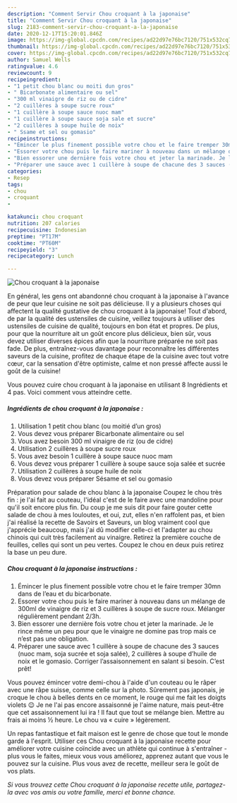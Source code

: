 ```yaml
---
description: "Comment Servir Chou croquant à la japonaise"
title: "Comment Servir Chou croquant à la japonaise"
slug: 2183-comment-servir-chou-croquant-a-la-japonaise
date: 2020-12-17T15:20:01.846Z
image: https://img-global.cpcdn.com/recipes/ad22d97e76bc7120/751x532cq70/chou-croquant-a-la-japonaise-photo-principale-de-la-recette.jpg
thumbnail: https://img-global.cpcdn.com/recipes/ad22d97e76bc7120/751x532cq70/chou-croquant-a-la-japonaise-photo-principale-de-la-recette.jpg
cover: https://img-global.cpcdn.com/recipes/ad22d97e76bc7120/751x532cq70/chou-croquant-a-la-japonaise-photo-principale-de-la-recette.jpg
author: Samuel Wells
ratingvalue: 4.6
reviewcount: 9
recipeingredient:
- "1 petit chou blanc ou moiti dun gros"
- " Bicarbonate alimentaire ou sel"
- "300 ml vinaigre de riz ou de cidre"
- "2 cuillères à soupe sucre roux"
- "1 cuillère à soupe sauce nuoc mam"
- "1 cuillère à soupe sauce soja sale et sucre"
- "2 cuillères à soupe huile de noix"
- " Ssame et sel ou gomasio"
recipeinstructions:
- "Émincer le plus finement possible votre chou et le faire tremper 30mn dans de l’eau et du bicarbonate."
- "Essorer votre chou puis le faire mariner à nouveau dans un mélange de 300ml de vinaigre de riz et 3 cuillères à soupe de sucre roux. Mélanger régulièrement pendant 2/3h."
- "Bien essorer une dernière fois votre chou et jeter la marinade. Je le rince même un peu pour que le vinaigre ne domine pas trop mais ce n’est pas une obligation."
- "Préparer une sauce avec 1 cuillère à soupe de chacune des 3 sauces (nuoc mam, soja sucrée et soja salée), 2 cuillères à soupe d’huile de noix et le gomasio. Corriger l’assaisonnement en salant si besoin. C’est prêt!"
categories:
- Resep
tags:
- chou
- croquant
- 

katakunci: chou croquant  
nutrition: 207 calories
recipecuisine: Indonesian
preptime: "PT17M"
cooktime: "PT60M"
recipeyield: "3"
recipecategory: Lunch

---
```



![Chou croquant à la japonaise](https://img-global.cpcdn.com/recipes/ad22d97e76bc7120/751x532cq70/chou-croquant-a-la-japonaise-photo-principale-de-la-recette.jpg)

En général, les gens ont abandonné chou croquant à la japonaise à l'avance de peur que leur cuisine ne soit pas délicieuse. Il y a plusieurs choses qui affectent la qualité gustative de chou croquant à la japonaise! Tout d'abord, de par la qualité des ustensiles de cuisine, veillez toujours à utiliser des ustensiles de cuisine de qualité, toujours en bon état et propres. De plus, pour que la nourriture ait un goût encore plus délicieux, bien sûr, vous devez utiliser diverses épices afin que la nourriture préparée ne soit pas fade. De plus, entraînez-vous davantage pour reconnaître les différentes saveurs de la cuisine, profitez de chaque étape de la cuisine avec tout votre cœur, car la sensation d'être optimiste, calme et non pressé affecte aussi le goût de la cuisine!

<!--inarticleads1-->

Vous pouvez cuire chou croquant à la japonaise en utilisant 8 Ingrédients et 4 pas. Voici comment vous atteindre cette.

##### Ingrédients de chou croquant à la japonaise :

1. Utilisation 1 petit chou blanc (ou moitié d’un gros)
1. Vous devez vous préparer  Bicarbonate alimentaire ou sel
1. Vous avez besoin 300 ml vinaigre de riz (ou de cidre)
1. Utilisation 2 cuillères à soupe sucre roux
1. Vous avez besoin 1 cuillère à soupe sauce nuoc mam
1. Vous devez vous préparer 1 cuillère à soupe sauce soja salée et sucrée
1. Utilisation 2 cuillères à soupe huile de noix
1. Vous devez vous préparer  Sésame et sel ou gomasio


Préparation pour salade de chou blanc à la japonaise Coupez le chou très fin : je l&#39;ai fait au couteau, l&#39;idéal c&#39;est de le faire avec une mandoline pour qu&#39;il soit encore plus fin. Du coup je me suis dit pour faire gouter cette salade de chou à mes louloutes, et oui, zut, elles n&#39;en raffolent pas, et bien j&#39;ai réalisé la recette de Savoirs et Saveurs, un blog vraiment cool que j&#39;apprécie beaucoup, mais j&#39;ai dû modifier celle-ci et l&#39;adapter au chou chinois qui cuit très facilement au vinaigre. Retirez la première couche de feuilles, celles qui sont un peu vertes. Coupez le chou en deux puis retirez la base un peu dure. 

<!--inarticleads2-->

##### Chou croquant à la japonaise instructions :

1. Émincer le plus finement possible votre chou et le faire tremper 30mn dans de l’eau et du bicarbonate.
1. Essorer votre chou puis le faire mariner à nouveau dans un mélange de 300ml de vinaigre de riz et 3 cuillères à soupe de sucre roux. Mélanger régulièrement pendant 2/3h.
1. Bien essorer une dernière fois votre chou et jeter la marinade. Je le rince même un peu pour que le vinaigre ne domine pas trop mais ce n’est pas une obligation.
1. Préparer une sauce avec 1 cuillère à soupe de chacune des 3 sauces (nuoc mam, soja sucrée et soja salée), 2 cuillères à soupe d’huile de noix et le gomasio. Corriger l’assaisonnement en salant si besoin. C’est prêt!


Vous pouvez émincer votre demi-chou à l&#39;aide d&#39;un couteau ou le râper avec une râpe suisse, comme celle sur la photo. Sûrement pas japonais, je croque le chou à belles dents en ce moment, le rouge qui me fait les doigts violets 😉 Je ne l&#39;ai pas encore assaisonné je l&#39;aime nature, mais peut-être que cet assaisonnement lui ira ! Il faut que tout se mélange bien. Mettre au frais ai moins ½ heure. Le chou va « cuire » légèrement. 

<!--inarticleads1-->

<p>
Un repas fantastique et fait maison est le genre de chose que tout le monde garde à l'esprit. Utiliser ces Chou croquant à la japonaise recette pour améliorer votre cuisine coïncide avec un athlète qui continue à s'entraîner - plus vous le faites, mieux vous vous améliorez, apprenez autant que vous le pouvez sur la cuisine. Plus vous avez de recette, meilleur sera le goût de vos plats.
</p>

<p>
<i>Si vous trouvez cette Chou croquant à la japonaise recette utile, partagez-la avec vos amis ou votre famille, merci et bonne chance.</i>
</p>

